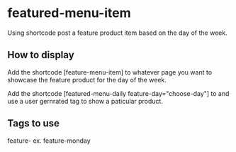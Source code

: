 # featured-menu-item
Using shortcode post a feature product item based on the day of the week. 

## How to display

Add the shortcode [feature-menu-item] to whatever page you want to showcase the feature product for the day of the week.

Add the shortcode [featured-menu-daily feature-day="choose-day"] to and use a user gernrated tag to show a paticular product.


## Tags to use
feature-<day of the week> ex. feature-monday
  
  
